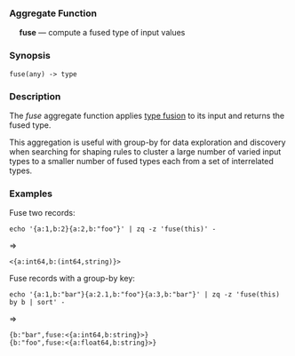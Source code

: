 ### Aggregate Function

&emsp; **fuse** &mdash; compute a fused type of input values

### Synopsis
```
fuse(any) -> type
```
### Description

The _fuse_ aggregate function applies [type fusion](../overview.md#11-type-fusion)
to its input and returns the fused type.

This aggregation is useful with group-by for data exploration and discovery  
when searching for shaping rules to cluster a large number of varied input
types to a smaller number of fused types each from a set of interrelated types.

### Examples

Fuse two records:
```mdtest-command
echo '{a:1,b:2}{a:2,b:"foo"}' | zq -z 'fuse(this)' -
```
=>
```mdtest-output
<{a:int64,b:(int64,string)}>
```
Fuse records with a group-by key:
```mdtest-command
echo '{a:1,b:"bar"}{a:2.1,b:"foo"}{a:3,b:"bar"}' | zq -z 'fuse(this) by b | sort' -
```
=>
```mdtest-output
{b:"bar",fuse:<{a:int64,b:string}>}
{b:"foo",fuse:<{a:float64,b:string}>}
```
